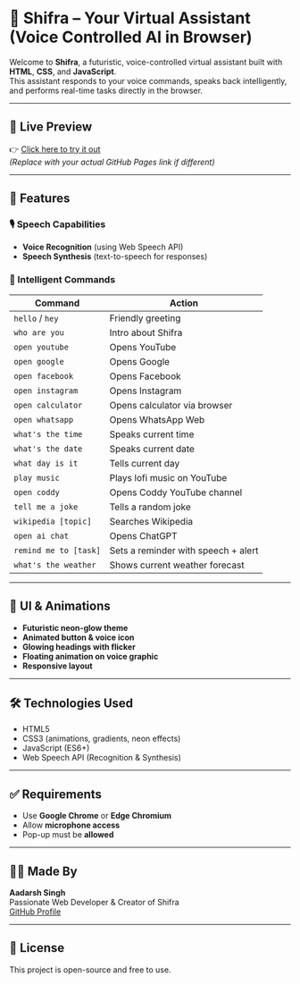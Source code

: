 # 🤖 Shifra – Your Virtual Assistant (Voice Controlled AI in Browser)

Welcome to **Shifra**, a futuristic, voice-controlled virtual assistant built with **HTML**, **CSS**, and **JavaScript**.  
This assistant responds to your voice commands, speaks back intelligently, and performs real-time tasks directly in the browser.

---

## 🌟 Live Preview

👉 [Click here to try it out](https://Aadarsh225.github.io/shifra-virtual-assistant/)  
*(Replace with your actual GitHub Pages link if different)*

---

## 🚀 Features

### 🎙️ Speech Capabilities
- **Voice Recognition** (using Web Speech API)
- **Speech Synthesis** (text-to-speech for responses)

### 🧠 Intelligent Commands
| Command              | Action                       |
|----------------------|------------------------------|
| `hello` / `hey`       | Friendly greeting             |
| `who are you`         | Intro about Shifra            |
| `open youtube`        | Opens YouTube                |
| `open google`         | Opens Google                 |
| `open facebook`       | Opens Facebook               |
| `open instagram`      | Opens Instagram              |
| `open calculator`     | Opens calculator via browser |
| `open whatsapp`       | Opens WhatsApp Web           |
| `what's the time`     | Speaks current time          |
| `what's the date`     | Speaks current date          |
| `what day is it`      | Tells current day            |
| `play music`          | Plays lofi music on YouTube  |
| `open coddy`          | Opens Coddy YouTube channel  |
| `tell me a joke`      | Tells a random joke          |
| `wikipedia [topic]`   | Searches Wikipedia           |
| `open ai chat`        | Opens ChatGPT                |
| `remind me to [task]` | Sets a reminder with speech + alert |
| `what's the weather`  | Shows current weather forecast|

---

## 🎨 UI & Animations

- **Futuristic neon-glow theme**
- **Animated button & voice icon**
- **Glowing headings with flicker**
- **Floating animation on voice graphic**
- **Responsive layout**

---

## 🛠️ Technologies Used

- HTML5  
- CSS3 (animations, gradients, neon effects)  
- JavaScript (ES6+)  
- Web Speech API (Recognition & Synthesis)

---

## ✅ Requirements

- Use **Google Chrome** or **Edge Chromium**
- Allow **microphone access**
- Pop-up must be **allowed**

---

## 👨‍💻 Made By

**Aadarsh Singh**  
Passionate Web Developer & Creator of Shifra  
[GitHub Profile](https://github.com/Aadarsh225)

---

## 📃 License

This project is open-source and free to use.
